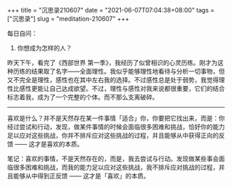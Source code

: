 +++
title = "沉思录210607"
date = "2021-06-07T07:04:38+08:00"
tags = ["沉思录"]
slug = "meditation-210607"
+++

每日自问：

1. 你想成为怎样的人？

昨天下午，看完了《西部世界 第一季》，我经历了似曾相识的心灵历练。刚才为这种历练的结果取了名字——全面理性。我似乎能够理性地看待与分析一切事物，但又不完全是理性，感性也在其中左右我的选择。不过感性总是处于弱势，我觉得理性比感性更能让自己达成欲望。不过，理性与感性对我来说都很重要，它们的结合标志着我，成为了一个完整的个体。而不那么支离破碎。

---

喜欢是什么？并不是天然存在某一件事情「适合」你，你要把它找出来，而是：你经过尝试和行动，发现，做某件事情的时候会面临很多困难和挑战，恰好你的能力足以应对这些挑战，你并不排斥应对这些挑战的过程，并且能够从中获得正向的反馈 —— 这才是喜欢的本质。

笔记：喜欢的事情，不是天然存在的，而是，我去尝试与行动。发现做某些事会面临很多困难和挑战，而我的能力足以应对这些挑战，我不排斥应对挑战的过程，并且能够从中得到正反馈 —— 这才是「喜欢」的本质。
